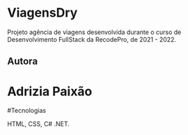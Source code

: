 # ViagensDry

Projeto agência de viagens desenvolvida durante o curso de Desenvolvimento FullStack da RecodePro, de 2021 - 2022.

## Autora

# Adrizia Paixão


#Tecnologias

HTML, 
CSS, 
C# .NET.
